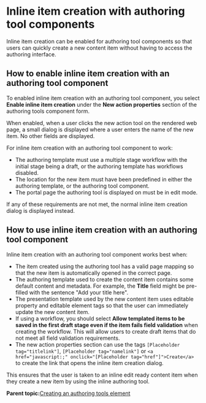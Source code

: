 # Inline item creation with authoring tool components

Inline item creation can be enabled for authoring tool components so that users can quickly create a new content item without having to access the authoring interface.

## How to enable inline item creation with an authoring tool component

To enabled inline item creation with an authoring tool component, you select **Enable inline item creation** under the **New action properties** section of the authoring tools component form.

When enabled, when a user clicks the new action tool on the rendered web page, a small dialog is displayed where a user enters the name of the new item. No other fields are displayed.

For inline item creation with an authoring tool component to work:

-   The authoring template must use a multiple stage workflow with the initial stage being a draft, or the authoring template has workflows disabled.
-   The location for the new item must have been predefined in either the authoring template, or the authoring tool component.
-   The portal page the authoring tool is displayed on must be in edit mode.

If any of these requirements are not met, the normal inline item creation dialog is displayed instead.

## How to use inline item creation with an authoring tool component

Inline item creation with an authoring tool component works best when:

-   The item created using the authoring tool has a valid page mapping so that the new item is automatically opened in the correct page.
-   The authoring template used to create the content item contains some default content and metadata. For example, the **Title** field might be pre-filled with the sentence "Add your title here".
-   The presentation template used by the new content item uses editable property and editable element tags so that the user can immediately update the new content item.
-   If using a workflow, you should select **Allow templated items to be saved in the first draft stage even if the item fails field validation** when creating the workflow. This will allow users to create draft items that do not meet all field validation requirements.
-   The new action properties section can use the tags `[Placeholder tag="titlelink"]`, `[Placeholder tag="namelink"]` or `<a href="javascript:;" onclick="[Placeholder tag="href"]">Create</a>` to create the link that opens the inline item creation dialog.

This ensures that the user is taken to an inline edit ready content item when they create a new item by using the inline authoring tool.

**Parent topic:**[Creating an authoring tools element](../panel_help/wcm_dev_elements_authoring-tools_using.md)

